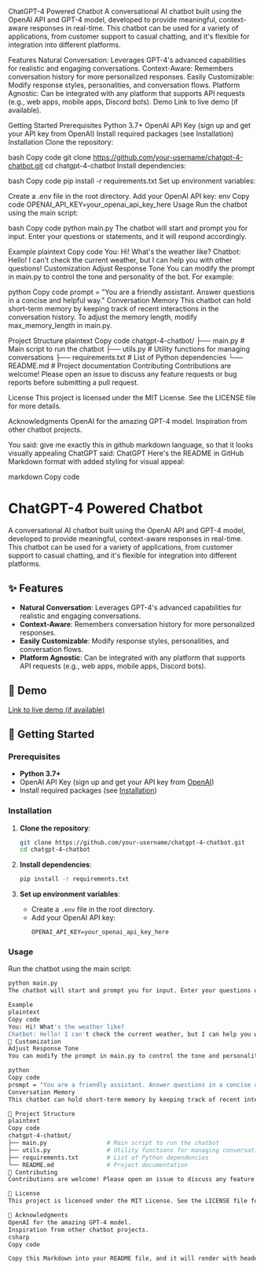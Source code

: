 ChatGPT-4 Powered Chatbot
A conversational AI chatbot built using the OpenAI API and GPT-4 model, developed to provide meaningful, context-aware responses in real-time. This chatbot can be used for a variety of applications, from customer support to casual chatting, and it's flexible for integration into different platforms.

Features
Natural Conversation: Leverages GPT-4's advanced capabilities for realistic and engaging conversations.
Context-Aware: Remembers conversation history for more personalized responses.
Easily Customizable: Modify response styles, personalities, and conversation flows.
Platform Agnostic: Can be integrated with any platform that supports API requests (e.g., web apps, mobile apps, Discord bots).
Demo
Link to live demo (if available).

Getting Started
Prerequisites
Python 3.7+
OpenAI API Key (sign up and get your API key from OpenAI)
Install required packages (see Installation)
Installation
Clone the repository:

bash
Copy code
git clone https://github.com/your-username/chatgpt-4-chatbot.git
cd chatgpt-4-chatbot
Install dependencies:

bash
Copy code
pip install -r requirements.txt
Set up environment variables:

Create a .env file in the root directory.
Add your OpenAI API key:
env
Copy code
OPENAI_API_KEY=your_openai_api_key_here
Usage
Run the chatbot using the main script:

bash
Copy code
python main.py
The chatbot will start and prompt you for input. Enter your questions or statements, and it will respond accordingly.

Example
plaintext
Copy code
You: Hi! What's the weather like?
Chatbot: Hello! I can't check the current weather, but I can help you with other questions!
Customization
Adjust Response Tone
You can modify the prompt in main.py to control the tone and personality of the bot. For example:

python
Copy code
prompt = "You are a friendly assistant. Answer questions in a concise and helpful way."
Conversation Memory
This chatbot can hold short-term memory by keeping track of recent interactions in the conversation history. To adjust the memory length, modify max_memory_length in main.py.

Project Structure
plaintext
Copy code
chatgpt-4-chatbot/
├── main.py                 # Main script to run the chatbot
├── utils.py                # Utility functions for managing conversations
├── requirements.txt        # List of Python dependencies
└── README.md               # Project documentation
Contributing
Contributions are welcome! Please open an issue to discuss any feature requests or bug reports before submitting a pull request.

License
This project is licensed under the MIT License. See the LICENSE file for more details.

Acknowledgments
OpenAI for the amazing GPT-4 model.
Inspiration from other chatbot projects.





You said:
give  me exactly this in github markdown language, so that it looks visually appealing
ChatGPT said:
ChatGPT
Here's the README in GitHub Markdown format with added styling for visual appeal:

markdown
Copy code
# ChatGPT-4 Powered Chatbot

A conversational AI chatbot built using the OpenAI API and GPT-4 model, developed to provide meaningful, context-aware responses in real-time. This chatbot can be used for a variety of applications, from customer support to casual chatting, and it's flexible for integration into different platforms.

## ✨ Features

- **Natural Conversation**: Leverages GPT-4's advanced capabilities for realistic and engaging conversations.
- **Context-Aware**: Remembers conversation history for more personalized responses.
- **Easily Customizable**: Modify response styles, personalities, and conversation flows.
- **Platform Agnostic**: Can be integrated with any platform that supports API requests (e.g., web apps, mobile apps, Discord bots).

## 🎉 Demo

[Link to live demo (if available)](#)

## 🚀 Getting Started

### Prerequisites

- **Python 3.7+**
- OpenAI API Key (sign up and get your API key from [OpenAI](https://platform.openai.com/signup/))
- Install required packages (see [Installation](#installation))

### Installation

1. **Clone the repository**:
    ```bash
    git clone https://github.com/your-username/chatgpt-4-chatbot.git
    cd chatgpt-4-chatbot
    ```

2. **Install dependencies**:
    ```bash
    pip install -r requirements.txt
    ```

3. **Set up environment variables**:
    - Create a `.env` file in the root directory.
    - Add your OpenAI API key:
      ```env
      OPENAI_API_KEY=your_openai_api_key_here
      ```

### Usage

Run the chatbot using the main script:

```bash
python main.py
The chatbot will start and prompt you for input. Enter your questions or statements, and it will respond accordingly.

Example
plaintext
Copy code
You: Hi! What's the weather like?
Chatbot: Hello! I can't check the current weather, but I can help you with other questions!
🔧 Customization
Adjust Response Tone
You can modify the prompt in main.py to control the tone and personality of the bot. For example:

python
Copy code
prompt = "You are a friendly assistant. Answer questions in a concise and helpful way."
Conversation Memory
This chatbot can hold short-term memory by keeping track of recent interactions in the conversation history. To adjust the memory length, modify max_memory_length in main.py.

📁 Project Structure
plaintext
Copy code
chatgpt-4-chatbot/
├── main.py                 # Main script to run the chatbot
├── utils.py                # Utility functions for managing conversations
├── requirements.txt        # List of Python dependencies
└── README.md               # Project documentation
🤝 Contributing
Contributions are welcome! Please open an issue to discuss any feature requests or bug reports before submitting a pull request.

📄 License
This project is licensed under the MIT License. See the LICENSE file for more details.

🙏 Acknowledgments
OpenAI for the amazing GPT-4 model.
Inspiration from other chatbot projects.
csharp
Copy code

Copy this Markdown into your README file, and it will render with headers, lists, and icons that improve visual appeal on GitHub.
